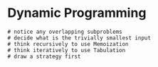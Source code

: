 # Dynamic Programming

    # notice any overlapping subproblems
    # decide what is the trivially smallest input
    # think recursively to use Memoization
    # think iteratively to use Tabulation
    # draw a strategy first